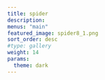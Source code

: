 ```yaml
---
title: spider
description:
menus: "main"
featured_image: spider8_1.png
sort_order: desc
#type: gallery
weight: 14
params:
  theme: dark
---
```

